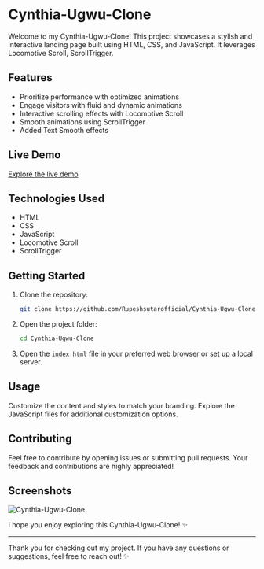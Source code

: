 # Cynthia-Ugwu-Clone

Welcome to my Cynthia-Ugwu-Clone! This project showcases a stylish and interactive landing page built using HTML, CSS, and JavaScript. It leverages Locomotive Scroll, ScrollTrigger.

## Features

- Prioritize performance with optimized animations
- Engage visitors with fluid and dynamic animations
- Interactive scrolling effects with Locomotive Scroll
- Smooth animations using ScrollTrigger
- Added Text Smooth effects

## Live Demo

[Explore the live demo](https://rupeshsutarofficial.github.io/Cynthia-Ugwu-Clone/)

## Technologies Used

- HTML
- CSS
- JavaScript
- Locomotive Scroll
- ScrollTrigger

## Getting Started

1. Clone the repository:
    ```bash
    git clone https://github.com/Rupeshsutarofficial/Cynthia-Ugwu-Clone
    ```

2. Open the project folder:
    ```bash
    cd Cynthia-Ugwu-Clone
    ```

3. Open the `index.html` file in your preferred web browser or set up a local server.

## Usage

Customize the content and styles to match your branding. Explore the JavaScript files for additional customization options.

## Contributing

Feel free to contribute by opening issues or submitting pull requests. Your feedback and contributions are highly appreciated!

## Screenshots

![Cynthia-Ugwu-Clone](https://github.com/Rupeshsutarofficial/Cynthia-Ugwu-Clone/assets/146075201/3fba9cd9-b6fb-47c4-9d87-162aa2c03f7d)


I hope you enjoy exploring this Cynthia-Ugwu-Clone! ✨

---

Thank you for checking out my project. If you have any questions or suggestions, feel free to reach out! ✨
